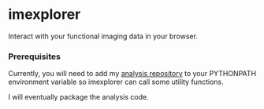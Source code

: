 # imexplorer

Interact with your functional imaging data in your browser.

### Prerequisites

Currently, you will need to add my [analysis repository](https://github.com/tom-f-oconnell/al_imaging) to your PYTHONPATH environment variable so imexplorer can call some utility functions.

I will eventually package the analysis code.

